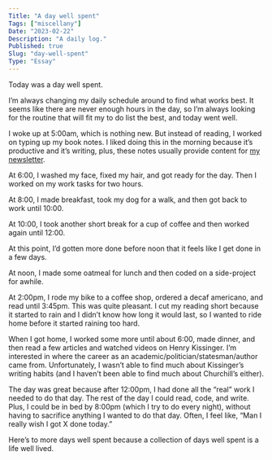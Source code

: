 ```yaml
---
Title: "A day well spent"
Tags: ["miscellany"]
Date: "2023-02-22"
Description: "A daily log."
Published: true
Slug: "day-well-spent"
Type: "Essay"
---
```

Today was a day well spent.

I’m always changing my daily schedule around to find what works best. It seems like there are never enough hours in the day, so I’m always looking for the routine that will fit my to do list the best, and today went well.

I woke up at 5:00am, which is nothing new. But instead of reading, I worked on typing up my book notes. I liked doing this in the morning because it’s productive and it’s writing, plus, these notes usually provide content for [my newsletter](https://221b.substack.com/).

At 6:00, I washed my face, fixed my hair, and got ready for the day. Then I worked on my work tasks for two hours.

At 8:00, I made breakfast, took my dog for a walk, and then got back to work until 10:00.

At 10:00, I took another short break for a cup of coffee and then worked again until 12:00.

At this point, I’d gotten more done before noon that it feels like I get done in a few days.

At noon, I made some oatmeal for lunch and then coded on a side-project for awhile.

At 2:00pm, I rode my bike to a coffee shop, ordered a decaf americano, and read until 3:45pm. This was quite pleasant. I cut my reading short because it started to rain and I didn’t know how long it would last, so I wanted to ride home before it started raining too hard.

When I got home, I worked some more until about 6:00, made dinner, and then read a few articles and watched videos on Henry Kissinger. I’m interested in where the career as an academic/politician/statesman/author came from. Unfortunately, I wasn’t able to find much about Kissinger’s writing habits (and I haven’t been able to find much about Churchill’s either).

The day was great because after 12:00pm, I had done all the “real” work I needed to do that day. The rest of the day I could read, code, and write. Plus, I could be in bed by 8:00pm (which I try to do every night), without having to sacrifice anything I wanted to do that day. Often, I feel like, “Man I really wish I got X done today.”

Here’s to more days well spent because a collection of days well spent is a life well lived.

